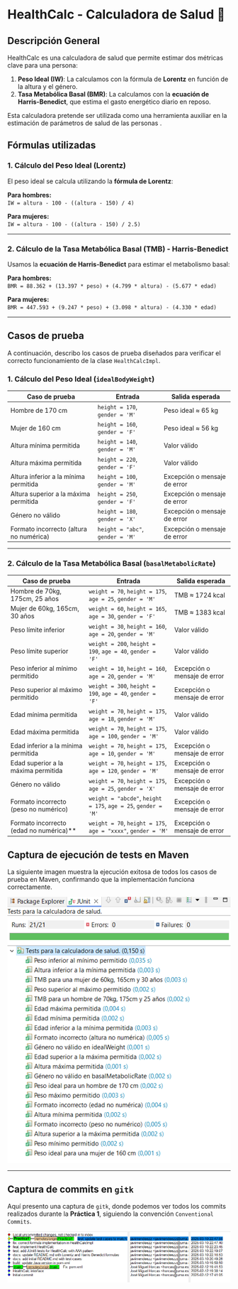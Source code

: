 # HealthCalc - Calculadora de Salud 🏥

##  Descripción General

HealthCalc es una calculadora de salud que permite estimar dos métricas clave para una persona:

1. **Peso Ideal (IW)**: La calculamos con la fórmula de **Lorentz** en función de la altura y el género.
2. **Tasa Metabólica Basal (BMR)**: La calculamos con la **ecuación de Harris-Benedict**, que estima el gasto energético diario en reposo.

Esta calculadora pretende ser utilizada como una herramienta auxiliar en la estimación de parámetros de salud de las personas
.

## Fórmulas utilizadas

### 1. Cálculo del Peso Ideal (Lorentz)

El peso ideal se calcula utilizando la **fórmula de Lorentz**:

**Para hombres:**  
`IW = altura - 100 - ((altura - 150) / 4)`

**Para mujeres:**  
`IW = altura - 100 - ((altura - 150) / 2.5)`

---

### 2. Cálculo de la Tasa Metabólica Basal (TMB) - Harris-Benedict

Usamos la **ecuación de Harris-Benedict** para estimar el metabolismo basal:

**Para hombres:**  
`BMR = 88.362 + (13.397 * peso) + (4.799 * altura) - (5.677 * edad)`

**Para mujeres:**  
`BMR = 447.593 + (9.247 * peso) + (3.098 * altura) - (4.330 * edad)`



---

## Casos de prueba

A continuación, describo los casos de prueba diseñados para verificar el correcto funcionamiento de la clase `HealthCalcImpl`.


### **1. Cálculo del Peso Ideal (`idealBodyWeight`)**
| Caso de prueba | Entrada | Salida esperada |
|---------------|---------|----------------|
| Hombre de 170 cm | `height = 170`, `gender = 'M'` | Peso ideal ≈ 65 kg |
| Mujer de 160 cm | `height = 160`, `gender = 'F'` | Peso ideal ≈ 56 kg |
| Altura mínima permitida | `height = 140`, `gender = 'M'` | Valor válido |
| Altura máxima permitida | `height = 220`, `gender = 'F'` | Valor válido |
| Altura inferior a la mínima permitida | `height = 100`, `gender = 'M'` | Excepción o mensaje de error |
| Altura superior a la máxima permitida | `height = 250`, `gender = 'F'` | Excepción o mensaje de error |
| Género no válido | `height = 180`, `gender = 'X'` | Excepción o mensaje de error |
| Formato incorrecto (altura no numérica) | `height = "abc"`, `gender = 'M'` | Excepción o mensaje de error |

---

### **2. Cálculo de la Tasa Metabólica Basal (`basalMetabolicRate`)**
| Caso de prueba | Entrada | Salida esperada |
|---------------|---------|----------------|
| Hombre de 70kg, 175cm, 25 años | `weight = 70`, `height = 175`, `age = 25`, `gender = 'M'` | TMB ≈ 1724 kcal |
| Mujer de 60kg, 165cm, 30 años | `weight = 60`, `height = 165`, `age = 30`, `gender = 'F'` | TMB ≈ 1383 kcal |
| Peso límite inferior | `weight = 30`, `height = 160`, `age = 20`, `gender = 'M'` | Valor válido |
| Peso límite superior | `weight = 200`, `height = 190`, `age = 40`, `gender = 'F'` | Valor válido |
| Peso inferior al mínimo permitido | `weight = 10`, `height = 160`, `age = 20`, `gender = 'M'` | Excepción o mensaje de error |
| Peso superior al máximo permitido | `weight = 300`, `height = 190`, `age = 40`, `gender = 'F'` | Excepción o mensaje de error |
| Edad mínima permitida | `weight = 70`, `height = 175`, `age = 18`, `gender = 'M'` | Valor válido |
| Edad máxima permitida | `weight = 70`, `height = 175`, `age = 100`, `gender = 'M'` | Valor válido |
| Edad inferior a la mínima permitida | `weight = 70`, `height = 175`, `age = 10`, `gender = 'M'` | Excepción o mensaje de error |
| Edad superior a la máxima permitida | `weight = 70`, `height = 175`, `age = 120`, `gender = 'M'` | Excepción o mensaje de error |
| Género no válido | `weight = 70`, `height = 175`, `age = 25`, `gender = 'X'` | Excepción o mensaje de error |
| Formato incorrecto (peso no numérico) | `weight = "abcde"`, `height = 175`, `age = 25`, `gender = 'M'` | Excepción o mensaje de error |
| Formato incorrecto (edad no numérica)** | `weight = 70`, `height = 175`, `age = "xxxx"`, `gender = 'M'` | Excepción o mensaje de error |



## Captura de ejecución de tests en Maven
La siguiente imagen muestra la ejecución exitosa de todos los casos de prueba en Maven, confirmando que la implementación funciona correctamente.

![Captura de tests en Maven](project-healthcalc/docs/maven-tests.PNG)

---

## Captura de commits en `gitk`
Aquí presento una captura de `gitk`, donde podemos ver todos los commits realizados durante la **Práctica 1**, siguiendo la convención `Conventional Commits`.

![Captura de gitk con commits](project-healthcalc/docs/gitk-history.PNG)
